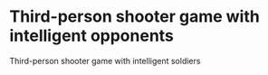 # Third-person shooter game with intelligent opponents
Third-person shooter game with intelligent soldiers
